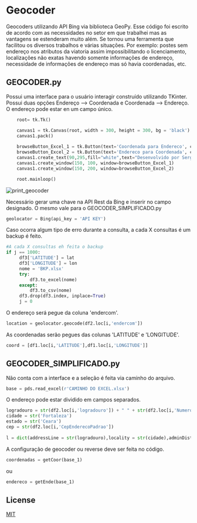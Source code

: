 # Geocoder
Geocoders utilizando API Bing via biblioteca GeoPy. Esse código foi escrito de acordo com as necessidades no setor em que trabalhei mas as vantagens se estenderam muito além. Se tornou uma ferramenta que facilitou os diversos trabalhos e várias situações. Por exemplo: postes sem endereço nos atributos da viatoria assim impossibilitando o licenciamento, localizações não exatas havendo somente informações de endereço, necessidade de informações de endereço mas só havia coordenadas, etc.

## GEOCODER.py 

Possui uma interface para o usuário interagir construído utilizando TKinter. Possui duas opções Endereço --> Coordenada e Coordenada --> Endereço. O endereço pode estar en um campo único.

```python
    root= tk.Tk()

    canvas1 = tk.Canvas(root, width = 300, height = 300, bg = 'black')
    canvas1.pack()
    
    browseButton_Excel_1 = tk.Button(text='Coordenada para Endereco', command=getEnde, bg='white', fg='red', font=('helvetica', 12, 'bold'))
    browseButton_Excel_2 = tk.Button(text='Endereco para Coordenada', command=getCoor, bg='white', fg='red', font=('helvetica', 12, 'bold'))
    canvas1.create_text(90,295,fill="white",text="Desenvolvido por Sergio Tavora")
    canvas1.create_window(150, 100, window=browseButton_Excel_1)
    canvas1.create_window(150, 200, window=browseButton_Excel_2)

    root.mainloop()
```
![print_geocoder](https://github.com/sergiusfelipe/Imagens/blob/main/Anota%C3%A7%C3%A3o%202021-09-22%201507319.png)

Necessário gerar uma chave na API Rest da Bing e inserir no campo designado. O mesmo vale para o GEOCODER_SIMPLIFICADO.py

```python
geolocator = Bing(api_key = 'API KEY')
```

Caso ocorra algum tipo de erro durante a consulta, a cada X consultas é um backup é feito.

```python
#A cada X consultas eh feita o backup
if j == 1000:
     df3['LATITUDE'] = lat
     df3['LONGITUDE'] = lon
     nome = 'BKP.xlsx'
     try:
         df3.to_excel(nome)
     except:
         df3.to_csv(nome)
     df3.drop(df3.index, inplace=True)
     j = 0
```
O endereço será pegue da coluna 'endercom'.

```python
location = geolocator.geocode(df2.loc[i,'endercom'])
```
As coordenadas serão pegues das colunas 'LATITUDE' e 'LONGITUDE'.

```python
coord = [df1.loc[i,'LATITUDE'],df1.loc[i,'LONGITUDE']]
```

## GEOCODER_SIMPLIFICADO.py

Não conta com a interface e a seleção é feita via caminho do arquivo.

```python
base = pds.read_excel(r'CAMINHO DO EXCEL.xlsx')
```

O endereço pode estar dividido em campos separados.

```python
logradouro = str(df2.loc[i,'logradouro']) + " " + str(df2.loc[i,'Numero']) + " - " + str(df2.loc[i,'bairro']) + ", Fortaleza, CE"
cidade = str('Fortaleza')
estado = str('Ceara')
cep = str(df2.loc[i,'CepEnderecoPadrao'])
            
l = dict(addressLine = str(logradouro),locality = str(cidade),adminDistrict = str(estado))
```

A configuração de geocoder ou reverse deve ser feita no código. 

```python
coordenadas = getCoor(base_1)
```
ou
```python
endereco = getEnde(base_1)
```

## License
[MIT](https://choosealicense.com/licenses/mit/)

